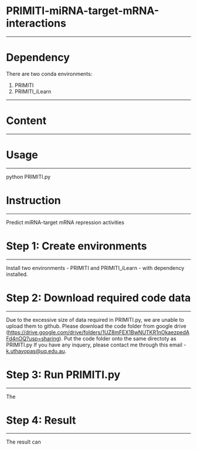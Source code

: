 # PRIMITI-miRNA-target-mRNA-interactions
_________________________________________

# Dependency
There are two conda environments:
1) PRIMITI
2) PRIMITI_iLearn
_________________________________________

# Content
_________________________________________

# Usage
_________________________________________
python PRIMITI.py 

# Instruction
_________________________________________
Predict miRNA-target mRNA repression activities

# Step 1: Create environments
_________________________________________
Install two environments - PRIMITI and PRIMITI_iLearn - with dependency installed.

# Step 2: Download required code data
_________________________________________
Due to the excessive size of data required in PRIMITI.py, we are unable to upload them to github. 
Please download the code folder from google drive (https://drive.google.com/drive/folders/1UZ8mFEX1BwNUTKR1nOkaezpedAFd4nOQ?usp=sharing).
Put the code folder onto the same directoty as PRIMITI.py
If you have any inquery, please contact me through this email - k.uthayopas@uq.edu.au.

# Step 3: Run PRIMITI.py
_________________________________________
The 

# Step 4: Result
_________________________________________
The result can 
